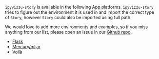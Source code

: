 `ipyvizzu-story` is available in the following App platforms. `ipyvizzu-story`
tries to figure out the environment it is used in and import the correct type of
`Story`, however `Story` could also be imported using full path.

We would love to add more environments and examples, so if you miss anything
from our list, please open an issue in our
[Github repo](https://github.com/vizzuhq/ipyvizzu-story).

* [Flask](flask.md)
* [Mercury/mljar](mercury.md)
* [Voilà](voila.md)
